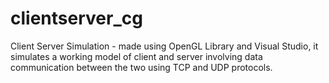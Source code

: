 # clientserver_cg
Client Server Simulation - made using OpenGL Library and Visual Studio, it simulates a working model of client and server
involving data communication between the two using TCP and UDP protocols.
